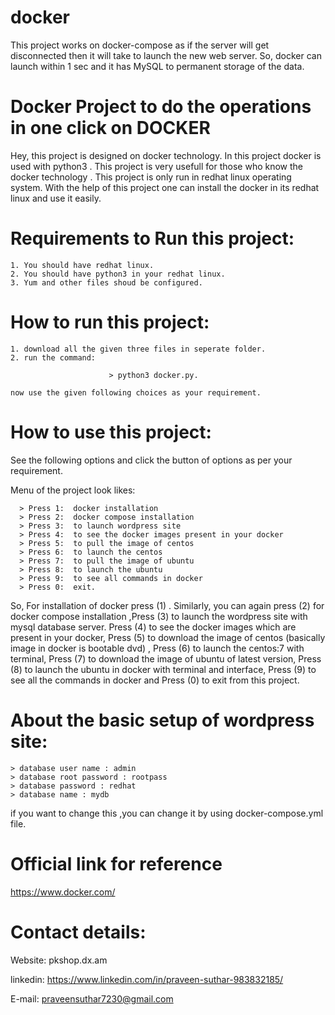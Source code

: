 # docker
This project works on docker-compose as if the server will get disconnected then it will take to launch the new web server. So, docker can launch within 1 sec and it has MySQL to permanent storage of the data.
# Docker Project to do the operations in one click on DOCKER
 Hey, this project is designed on docker technology. In this project docker is used with python3 . This project is very usefull for those who know the docker technology . This project is only run in redhat linux operating system.
    With the help of this project one can install the docker in its redhat linux and use it easily.
    
# Requirements to Run this project:

    1. You should have redhat linux.
    2. You should have python3 in your redhat linux.
    3. Yum and other files shoud be configured.
   
# How to run this project:
    1. download all the given three files in seperate folder.
    2. run the command:
    
                          > python3 docker.py.
             
    now use the given following choices as your requirement.

# How to use this project:
   See the following options and click the button of options as per your requirement.
   
   Menu of the project look likes:
   
      > Press 1:  docker installation
      > Press 2:  docker compose installation
      > Press 3:  to launch wordpress site
      > Press 4:  to see the docker images present in your docker
      > Press 5:  to pull the image of centos
      > Press 6:  to launch the centos 
      > Press 7:  to pull the image of ubuntu 
      > Press 8:  to launch the ubuntu
      > Press 9:  to see all commands in docker
      > Press 0:  exit.
  So, For installation of docker press (1) . Similarly, you can again press (2) for docker compose installation ,Press (3) to launch the wordpress site with mysql database server. Press (4) to see the docker images which are present in your docker, Press (5) to download the image of centos (basically image in docker is bootable dvd) , Press (6) to launch the centos:7 with terminal, Press (7) to download the image of ubuntu of latest version, Press (8) to launch the ubuntu in docker with terminal and interface, Press (9) to see all the commands in docker and Press (0) to exit from this project.
 # About the basic setup of wordpress site:
    > database user name : admin
    > database root password : rootpass
    > database password : redhat
    > database name : mydb
  if you want to change this ,you can change it by using  docker-compose.yml file.
  # Official link for reference
  https://www.docker.com/
    
 # Contact details:   
   Website: pkshop.dx.am
   
   linkedin: https://www.linkedin.com/in/praveen-suthar-983832185/
   
   E-mail: praveensuthar7230@gmail.com
